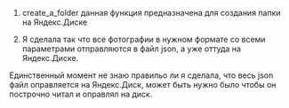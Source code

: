1. create_a_folder данная функция предназначена для создания папки на Яндекс.Диске

2. Я сделала так что все фотографии в нужном формате со всеми параметрами отправляются в файл json, а уже оттуда на Яндекс.Диске. 

Единственный момент не знаю правильо ли я сделала, что весь json файл оправляется на Яндекс.Диск, может быть нужно было чтобы он построчно читал и оправлял на диск.